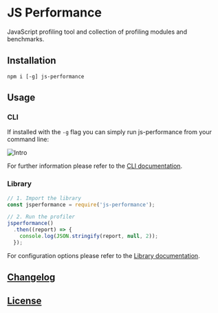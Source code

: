 # JS Performance

JavaScript profiling tool and collection of profiling modules and benchmarks.

## Installation

`npm i [-g] js-performance`

## Usage

### CLI

If installed with the `-g` flag you can simply run js-performance from your command line:

![Intro](intro.gif)

For further information please refer to the [CLI documentation](docs/cli.md).

### Library

```javascript
// 1. Import the library
const jsperformance = require('js-performance');

// 2. Run the profiler
jsperformance()
  .then((report) => {
    console.log(JSON.stringify(report, null, 2));
  });
```

For configuration options please refer to the [Library documentation](docs/lib.md).


## [Changelog](CHANGELOG.md)

## [License](LICENSE)
